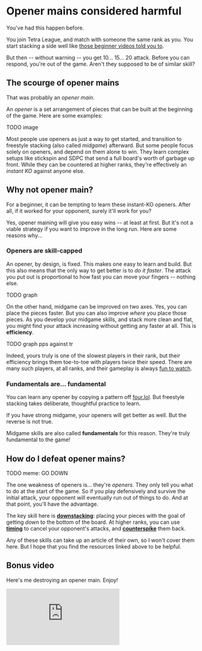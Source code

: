 # Opener mains considered harmful

You've had this happen before.

You join Tetra League, and match with someone the same rank as you.
You start stacking a side well like [those beginner videos told you to][orz].

[orz]: https://www.youtube.com/watch?v=yvHxPAsZuvI

But then -- without warning -- you get 10... 15... 20 attack.
Before you can respond, you're out of the game.
Aren't they supposed to be of similar skill?

## The scourge of opener mains

That was probably an *opener main*.

An *opener* is a set arrangement of pieces that can be built at the beginning of the game.
Here are some examples:

TODO image

Most people use openers as just a way to get started, and transition to freestyle stacking (also called *midgame*) afterward.
But some people focus solely on openers, and depend on them alone to win.
They learn complex setups like stickspin and SDPC that send a full board's worth of garbage up front.
While they can be countered at higher ranks, they're effectively an *instant KO* against anyone else.

## Why not opener main?

For a beginner, it can be tempting to learn these instant-KO openers.
After all, if it worked for your opponent, surely it'll work for you?

Yes, opener maining will give you easy wins -- at least at first.
But it's not a viable strategy if you want to improve in the long run.
Here are some reasons why...

### Openers are skill-capped

An opener, by design, is fixed.
This makes one easy to learn and build.
But this also means that the only way to get better is to *do it faster*.
The attack you put out is proportional to how fast you can move your fingers -- nothing else.

TODO graph

On the other hand, midgame can be improved on two axes.
Yes, you can place the pieces faster.
But you can also improve *where* you place those pieces.
As you develop your midgame skills, and stack more clean and flat, you might find your attack increasing without getting any faster at all.
This is **efficiency**.

TODO graph pps against tr

Indeed, yours truly is one of the slowest players in their rank, but their efficiency brings them toe-to-toe with players twice their speed.
There are many such players, at all ranks, and their gameplay is always [fun to watch][keej].

[keej]: https://www.youtube.com/watch?v=ZPjurN1JWHo

### Fundamentals are... fundamental

You can learn any opener by copying a pattern off [four.lol].
But freestyle stacking takes deliberate, thoughtful practice to learn.

If you have strong midgame, your openers will get better as well.
But the reverse is not true.

Midgame skills are also called **fundamentals** for this reason.
They're truly fundamental to the game!

[four.lol]: https://four.lol

## How do I defeat opener mains?

TODO meme: GO DOWN

The one weakness of openers is... they're *openers*.
They only tell you what to do at the start of the game.
So if you play defensively and survive the initial attack, your opponent will eventually run out of things to do.
And at that point, you'll have the advantage.

The key skill here is [**downstacking**][downstacking]: placing your pieces with the goal of getting *down* to the bottom of the board.
At higher ranks, you can use [**timing**][timing] to cancel your opponent's attacks, and [**counterspike**][spiking] them back.

Any of these skills can take up an article of their own, so I won't cover them here.
But I hope that you find the resources linked above to be helpful.

[downstacking]: https://www.tetrisconcept.com/2015/02/downstacking.html
[timing]: https://www.youtube.com/watch?v=Q1rT0K73Src
[spiking]: https://www.youtube.com/watch?v=fGVEDrNqVzE

## Bonus video

Here's me destroying an opener main.
Enjoy!

<iframe src="https://www.youtube.com/embed/mWHKnT50fKw" title="YouTube video player" frameborder="0" allow="accelerometer; autoplay; clipboard-write; encrypted-media; gyroscope; picture-in-picture" allowfullscreen></iframe>
